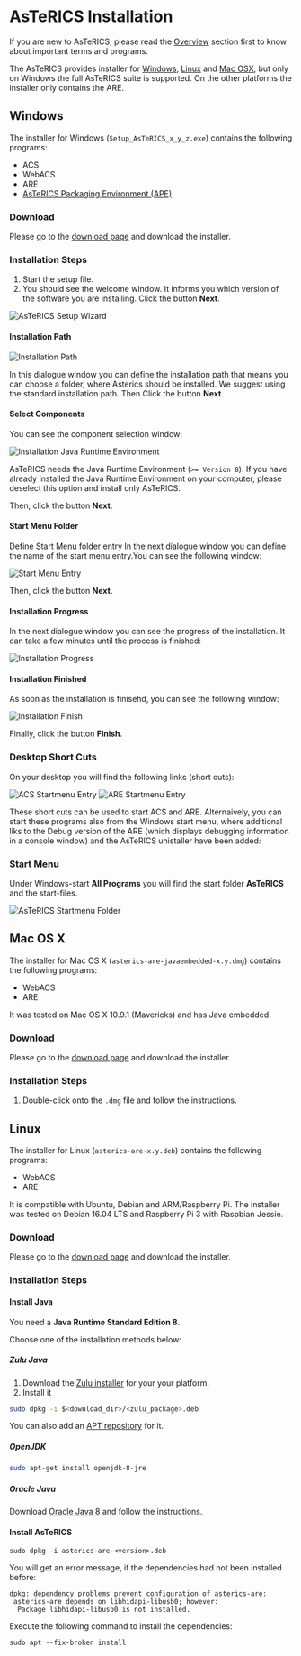 # AsTeRICS Installation

If you are new to AsTeRICS, please read the [Overview](Overview) section first to know about important terms and programs.

The AsTeRICS provides installer for [Windows](#windows), [Linux](#linux) and [Mac OSX](#mac-os-x), but only on
Windows the full AsTeRICS suite is supported. On the other platforms the installer
only contains the ARE.

## Windows

The installer for Windows (```Setup_AsTeRICS_x_y_z.exe```) contains the following programs:

* ACS
* WebACS
* ARE
* [AsTeRICS Packaging Environment (APE)](/develop/)

### Download

Please go to the [download page](https://github.com/asterics/AsTeRICS/releases/latest) and download the installer.

### Installation Steps

1. Start the setup file.
2. You should see the welcome window. It informs you which version of the software
you are installing. Click the button **Next**.

![AsTeRICS Setup Wizard](./img/quickstart01.png)

<!-- <p align="center">
  <img src="./img/quickstart01.png" alt="AsTeRICS Setup Wizard"/>
</p> -->

#### Installation Path

![Installation Path](./img/quickstart02.png)

In this dialogue window you can define the installation path that means you can
choose a folder, where Asterics should be installed. We suggest using the standard
installation path. Then Click the button **Next**.

#### Select Components

You can see the component selection window:

![Installation Java Runtime Environment](./img/quickstart03.png)

AsTeRICS needs the Java Runtime Environment (`>= Version 8`). If
you have already installed the Java Runtime Environment on your computer, please
deselect this option and install only AsTeRICS.

Then, click the button **Next**.

#### Start Menu Folder

Define Start Menu folder entry
In the next dialogue window you can define the name of the start menu entry.You
can see the following window:

![Start Menu Entry](./img/quickstart04.png)

Then, click the button **Next**.

#### Installation Progress

In the next dialogue window you can see the progress of the installation. It can take a
few minutes until the process is finished:

![Installation Progress](./img/quickstart05.png)

#### Installation Finished

As soon as the installation is finisehd, you can see the following window:

![Installation Finish](./img/quickstart06.png)

Finally, click the button **Finish**.

### Desktop Short Cuts

On your desktop you will find the following links (short cuts):

![ACS Startmenu Entry](./img/quickstart07.png)
![ARE Startmenu Entry](./img/quickstart08.png)

These short cuts can be used to start ACS and ARE. Alternaively, you can start these
programs also from the Windows start menu, where additional liks to the Debug
version of the ARE (which displays debugging information in a console window) and
the AsTeRICS unistaller have been added:

### Start Menu

Under Windows-start **All Programs** you will find the start folder **AsTeRICS** and
the start-files.

![AsTeRICS Startmenu Folder](./img/quickstart09.png)

## Mac OS X

The installer for Mac OS X (```asterics-are-javaembedded-x.y.dmg```) contains the following programs:

* WebACS
* ARE

It was tested on Mac OS X 10.9.1 (Mavericks) and has Java embedded.

### Download

Please go to the [download page](https://github.com/asterics/AsTeRICS/releases/latest) and download the installer.

### Installation Steps

1. Double-click onto the `.dmg` file and follow the instructions.

## Linux

The installer for Linux (```asterics-are-x.y.deb```) contains the following programs:

* WebACS
* ARE

It is compatible with Ubuntu, Debian and ARM/Raspberry Pi.
The installer was tested on Debian 16.04 LTS and Raspberry Pi 3 with Raspbian Jessie.

### Download

Please go to the [download page](https://github.com/asterics/AsTeRICS/releases/latest) and download the installer.

### Installation Steps

#### Install Java

You need a **Java Runtime Standard Edition 8**.

Choose one of the installation methods below:

##### Zulu Java

1. Download the [Zulu installer](https://www.azul.com/downloads/zulu-community/?version=java-8-lts&os=linux&package=jdk) for your your platform.
2. Install it 

```bash
sudo dpkg -i $<download_dir>/<zulu_package>.deb
```

You can also add an [APT repository](https://docs.azul.com/zulu/zuludocs/ZuluUserGuide/PrepareZuluPlatform/AttachAPTRepositoryUbuntuOrDebianSys.htm?tocpath=Zulu%20Installation%20Guide%7CPrepare%20the%20Zulu%20Installation%20Platform%7CAttach%20Azul%20Package%20Repositories%7C_____2) for it.

##### OpenJDK

```bash
sudo apt-get install openjdk-8-jre
```

##### Oracle Java

Download [Oracle Java 8](https://www.oracle.com/java/technologies/javase-jre8-downloads.html) and follow the instructions.

#### Install AsTeRICS

```
sudo dpkg -i asterics-are-<version>.deb
```

You will get an error message, if the dependencies had not been installed before:
```
dpkg: dependency problems prevent configuration of asterics-are:
 asterics-are depends on libhidapi-libusb0; however:
  Package libhidapi-libusb0 is not installed.
```

Execute the following command to install the dependencies:

```
sudo apt --fix-broken install
```

